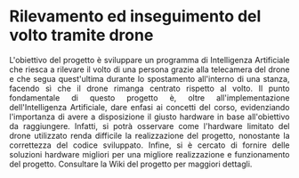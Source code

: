 # Rilevamento ed inseguimento del volto tramite drone
<p align="justify">
L'obiettivo del progetto è sviluppare un programma di Intelligenza Artificiale che riesca a rilevare il volto di una persona grazie alla telecamera del drone e che segua quest'ultima durante lo spostamento all'interno di una stanza, facendo sì che il drone rimanga centrato rispetto al volto. Il punto fondamentale di questo progetto è, oltre all'implementazione dell'Intelligenza Artificiale, dare enfasi ai concetti del corso, evidenziando l'importanza di avere a disposizione il giusto hardware in base all'obiettivo da raggiungere. Infatti, si potrà osservare come l'hardware limitato del drone utilizzato renda difficile la realizzazione del progetto, nonostante la correttezza del codice sviluppato. Infine, si è cercato di fornire delle soluzioni hardware migliori per una migliore realizzazione e funzionamento del progetto.
Consultare la Wiki del progetto per maggiori dettagli.
</p>
